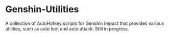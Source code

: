 # Genshin-Utilities
A collection of AutoHotkey scripts for Genshin Impact that provides various utilities, such as auto loot and auto attack.
Still in progress.
